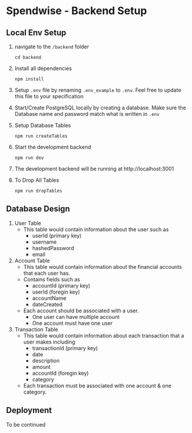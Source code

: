 # Spendwise - Backend Setup

## Local Env Setup

1. navigate to the `/backend` folder
   ```
   cd backend
   ```
2. Install all dependencies
   ```
   npm install
   ```
3. Setup `.env` file by renaming `.env_example` to `.env`. Feel free to update this file to your specification

4. Start/Create PostgreSQL locally by creating a database. Make sure the Database name and password match what is written in `.env`

5. Setup Database Tables
   ```
   npm run createTables
   ```
6. Start the development backend
   ```
   npm run dev
   ```
7. The development backend will be running at http://localhost:3001

8. To Drop All Tables
   ```
   npm run dropTables
   ```

## Database Design

1. User Table
   - This table would contain information about the user such as
     - userId (primary key)
     - username
     - hashedPassword
     - email
2. Account Table
   - This table would contain information about the financial accounts that each user has.
   - Contains fields such as
     - accountId (primary key)
     - userId (foregin key)
     - accountName
     - dateCreated
   - Each account should be associated with a user.
     - One user can have multiple account
     - One account must have one user
3. Transaction Table
   - This table would contain information about each transaction that a user makes including
     - transactionId (primary key)
     - date
     - description
     - amount
     - accountId (foregin key)
     - category
   - Each transaction must be associated with one account & one category.

## Deployment

To be continued
